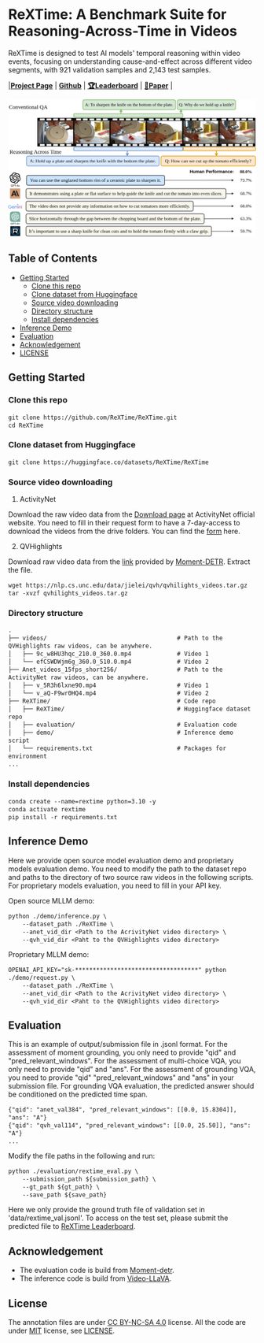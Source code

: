 # ReXTime: A Benchmark Suite for Reasoning-Across-Time in Videos

ReXTime is designed to test AI models' temporal reasoning within video events, focusing on understanding cause-and-effect across different video segments, with 921 validation samples and 2,143 test samples.

|[**Project Page**](https://rextime.github.io/) | [**Github**](https://github.com/ReXTime/ReXTime) | [**🏆Leaderboard**](https://eval.ai/web/challenges/challenge-page/2326/overview) | [**📖Paper**]() |

![Teaser](./images/teaser_v5.png)

## Table of Contents

* [Getting Started](#getting-started)
    * [Clone this repo](#clone-this-repo)
    * [Clone dataset from Huggingface](#clone-dataset-from-huggingface)
    * [Source video downloading](#source-video-downloading)
    * [Directory structure](#directory-structure)
    * [Install dependencies](#install-dependencies)
* [Inference Demo](#inference-demo)
* [Evaluation](#evaluation)
* [Acknowledgement](#acknowledgement)
* [LICENSE](#license)

## Getting Started 

### Clone this repo

```
git clone https://github.com/ReXTime/ReXTime.git
cd ReXTime
```

### Clone dataset from Huggingface
```
git clone https://huggingface.co/datasets/ReXTime/ReXTime
```

### Source video downloading

1. ActivityNet

Download the raw video data from the [Download page](http://activity-net.org/download.html) at ActivityNet official website. You need to fill in their request form to have a 7-day-access to download the videos from the drive folders. You can find the [form](https://docs.google.com/forms/d/e/1FAIpQLSeKaFq9ZfcmZ7W0B0PbEhfbTHY41GeEgwsa7WobJgGUhn4DTQ/viewform) here.

2. QVHighlights

Download raw video data from the [link](https://nlp.cs.unc.edu/data/jielei/qvh/qvhilights_videos.tar.gz) provided by [Moment-DETR](https://github.com/jayleicn/moment_detr). Extract the file.
```
wget https://nlp.cs.unc.edu/data/jielei/qvh/qvhilights_videos.tar.gz
tar -xvzf qvhilights_videos.tar.gz
```

### Directory structure

```
.
├── videos/                                     # Path to the QVHighlights raw videos, can be anywhere.
│   ├── 9c_w8HU3hqc_210.0_360.0.mp4             # Video 1
│   └── efCSWDWjm6g_360.0_510.0.mp4             # Video 2
├── Anet_videos_15fps_short256/                 # Path to the ActivityNet raw videos, can be anywhere.
│   ├── v_5R3h6lxne90.mp4                       # Video 1
│   └── v_aQ-F9wr0HQ4.mp4                       # Video 2
├── ReXTime/                                    # Code repo
│   ├── ReXTime/                                # Huggingface dataset repo
│   ├── evaluation/                             # Evaluation code
│   ├── demo/                                   # Inference demo script
│   └── requirements.txt                        # Packages for environment
...
```

### Install dependencies

```
conda create --name=rextime python=3.10 -y
conda activate rextime
pip install -r requirements.txt
```

## Inference Demo
Here we provide open source model evaluation demo and proprietary models evaluation demo. You need to modify the path to the dataset repo and paths to the directory of two source raw videos in the following scripts. For proprietary models evaluation, you need to fill in your API key.

Open source MLLM demo:
```
python ./demo/inference.py \
    --dataset_path ./ReXTime \
    --anet_vid_dir <Path to the AcrivityNet video directory> \
    --qvh_vid_dir <Paht to the QVHighlights video directory>
```

Proprietary MLLM demo:
```
OPENAI_API_KEY="sk-***********************************" python ./demo/request.py \
    --dataset_path ./ReXTime \
    --anet_vid_dir <Path to the AcrivityNet video directory> \
    --qvh_vid_dir <Paht to the QVHighlights video directory>
```


## Evaluation

This is an example of output/submission file in .jsonl format. For the assessment of moment grounding, you only need to provide "qid" and "pred_relevant_windows". For the assessment of multi-choice VQA, you only need to provide "qid" and "ans". For the assessment of grounding VQA, you need to provide "qid" "pred_relevant_windows" and "ans" in your submission file. For grounding VQA evaluation, the predicted answer should be conditioned on the predicted time span.
```
{"qid": "anet_val384", "pred_relevant_windows": [[0.0, 15.8304]], "ans": "A"}
{"qid": "qvh_val114", "pred_relevant_windows": [[0.0, 25.50]], "ans": "A"}
...
```

Modify the file paths in the following and run:

```
python ./evaluation/rextime_eval.py \
    --submission_path ${submission_path} \
    --gt_path ${gt_path} \
    --save_path ${save_path}
```

Here we only provide the ground truth file of validation set in 'data/rextime_val.jsonl'. To access on the test set, please submit the predicted file to [ReXTime Leaderboard](https://codalab.lisn.upsaclay.fr/competitions/19544?secret_key=4ac51fd2-1349-45c3-900e-9144217413a1).

## Acknowledgement
* The evaluation code is build from [Moment-detr](https://github.com/jayleicn/moment_detr).
* The inference code is build from [Video-LLaVA](https://huggingface.co/docs/transformers/model_doc/video_llava).

## License
The annotation files are under [CC BY-NC-SA 4.0](https://creativecommons.org/licenses/by-nc-sa/4.0/) license. All the code are under [MIT](https://opensource.org/licenses/MIT) license, see [LICENSE](./LICENSE).

<!--
**GTR-Benchmark/GTR-Benchmark** is a ✨ _special_ ✨ repository because its `README.md` (this file) appears on your GitHub profile.

Here are some ideas to get you started:

- 🔭 I’m currently working on ...
- 🌱 I’m currently learning ...
- 👯 I’m looking to collaborate on ...
- 🤔 I’m looking for help with ...
- 💬 Ask me about ...
- 📫 How to reach me: ...
- 😄 Pronouns: ...
- ⚡ Fun fact: ...
-->
